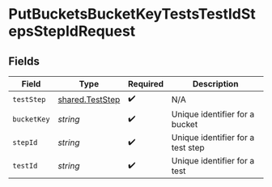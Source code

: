 # PutBucketsBucketKeyTestsTestIdStepsStepIdRequest


## Fields

| Field                                              | Type                                               | Required                                           | Description                                        |
| -------------------------------------------------- | -------------------------------------------------- | -------------------------------------------------- | -------------------------------------------------- |
| `testStep`                                         | [shared.TestStep](../../models/shared/teststep.md) | :heavy_check_mark:                                 | N/A                                                |
| `bucketKey`                                        | *string*                                           | :heavy_check_mark:                                 | Unique identifier for a bucket                     |
| `stepId`                                           | *string*                                           | :heavy_check_mark:                                 | Unique identifier for a test step                  |
| `testId`                                           | *string*                                           | :heavy_check_mark:                                 | Unique identifier for a test                       |